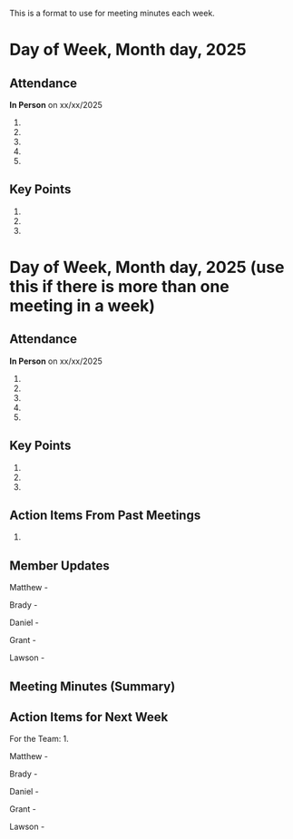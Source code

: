 
This is a format to use for meeting minutes each week.

# Day of Week, Month day, 2025

## Attendance

**In Person** on xx/xx/2025

1.
2.
3.
4.
5.

## Key Points

1.

2.

3.

# Day of Week, Month day, 2025 (use this if there is more than one meeting in a week)

## Attendance

**In Person** on xx/xx/2025

1.
2.
3.
4.
5.

## Key Points

1.

2.

3.

## Action Items From Past Meetings

1.

## Member Updates

Matthew -

Brady -

Daniel -

Grant -

Lawson -

## Meeting Minutes (Summary)



## Action Items for Next Week

For the Team: 1.

Matthew -

Brady -

Daniel -

Grant -

Lawson -
